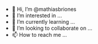- 👋 Hi, I’m @mathiasbriones
- 👀 I’m interested in ...
- 🌱 I’m currently learning ...
- 💞️ I’m looking to collaborate on ...
- 📫 How to reach me ...

<!---
mathiasbriones/mathiasbriones is a ✨ special ✨ repository because its `README.md` (this file) appears on your GitHub profile.
You can click the Preview link to take a look at your changes.
--->
